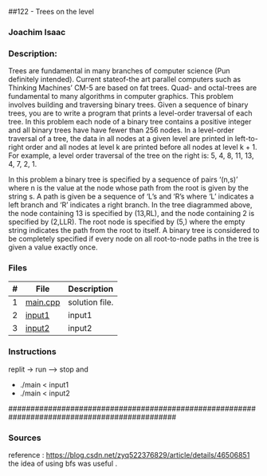 ##122 - Trees on the level

### Joachim Isaac 

### Description:
Trees are fundamental in many branches of computer science (Pun definitely intended). Current stateof-the art parallel computers such as Thinking Machines’ CM-5 are based on fat trees. Quad- and
octal-trees are fundamental to many algorithms in computer graphics.
This problem involves building and traversing binary trees.
Given a sequence of binary trees, you are to write a program that prints a level-order traversal of each tree. In this
problem each node of a binary tree contains a positive integer
and all binary trees have have fewer than 256 nodes.
In a level-order traversal of a tree, the data in all nodes at
a given level are printed in left-to-right order and all nodes at
level k are printed before all nodes at level k + 1.
For example, a level order traversal of the tree on the right
is: 5, 4, 8, 11, 13, 4, 7, 2, 1.

In this problem a binary tree is specified by a sequence
of pairs ‘(n,s)’ where n is the value at the node whose path
from the root is given by the string s. A path is given be
a sequence of ‘L’s and ‘R’s where ‘L’ indicates a left branch and ‘R’ indicates a right branch. In the
tree diagrammed above, the node containing 13 is specified by (13,RL), and the node containing 2 is
specified by (2,LLR). The root node is specified by (5,) where the empty string indicates the path from
the root to itself. A binary tree is considered to be completely specified if every node on all root-to-node
paths in the tree is given a value exactly once.


### Files

|   #   | File                        | Description                                                |
| :---: | --------------------------  | ---------------------------------------------------------- |
|   1   | [main.cpp](./main.cpp)      | solution file.                                             |
|   2   | [input1](./input1)          | input1                                                     | 
|   3   | [input2](./input2)          | input2                                                     |   





### Instructions



replit -> run --> stop and 
- ./main < input1
- ./main < input2


##############################################################################################

### Sources
reference : 
https://blog.csdn.net/zyq522376829/article/details/46506851
the idea of using bfs was useful .
